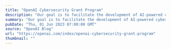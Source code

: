 ```yaml
---
title: "OpenAI Cybersecurity Grant Program"
description: "Our goal is to facilitate the development of AI-powered cybersecurity capabilities for defenders through grants and other support."
summary: "Our goal is to facilitate the development of AI-powered cybersecurity capabilities for defenders through grants and other support."
pubDate: "Thu, 01 Jun 2023 07:00:00 GMT"
source: "OpenAI Blog"
url: "https://openai.com/index/openai-cybersecurity-grant-program"
thumbnail: ""
---
```


